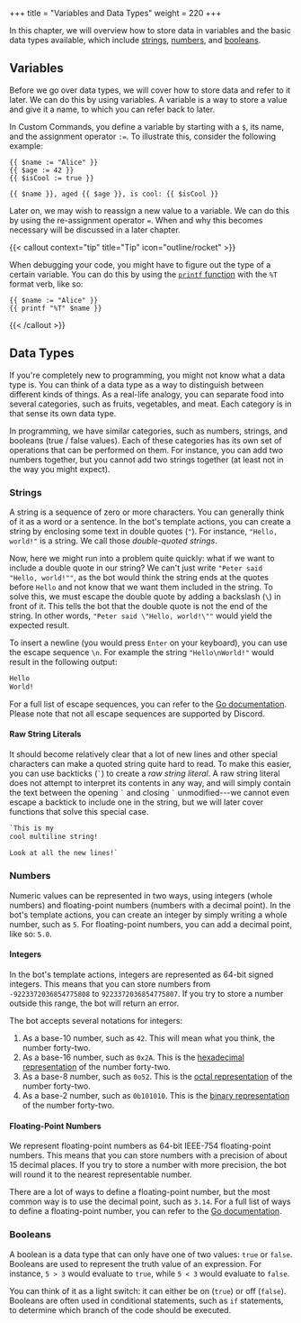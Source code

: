 +++
title = "Variables and Data Types"
weight = 220
+++

In this chapter, we will overview how to store data in variables and the basic data types available, which include
[strings](#strings), [numbers](#numbers), and [booleans](#booleans).

## Variables

Before we go over data types, we will cover how to store data and refer to it later. We can do this by using variables.
A variable is a way to store a value and give it a name, to which you can refer back to later.

In Custom Commands, you define a variable by starting with a `$`, its name, and the assignment operator `:=`. To
illustrate this, consider the following example:

```yag
{{ $name := "Alice" }}
{{ $age := 42 }}
{{ $isCool := true }}

{{ $name }}, aged {{ $age }}, is cool: {{ $isCool }}
```

Later on, we may wish to reassign a new value to a variable. We can do this by using the re-assignment operator `=`.
When and why this becomes necessary will be discussed in a later chapter.

{{< callout context="tip" title="Tip" icon="outline/rocket" >}}

When debugging your code, you might have to figure out the type of a certain variable. You can do this by using the
[`printf` function](/docs/reference/templates/functions/#string-manipulation) with the `%T` format verb, like so:

```yag
{{ $name := "Alice" }}
{{ printf "%T" $name }}
```

{{< /callout >}}

## Data Types

If you're completely new to programming, you might not know what a data type is. You can think of a data type as a way
to distinguish between different kinds of things. As a real-life analogy, you can separate food into several categories,
such as fruits, vegetables, and meat. Each category is in that sense its own data type.

In programming, we have similar categories, such as numbers, strings, and booleans (true / false values).
Each of these categories has its own set of operations that can be performed on them. For instance, you can add two
numbers together, but you cannot add two strings together (at least not in the way you might expect).

### Strings

A string is a sequence of zero or more characters. You can generally think of it as a word or a sentence.
In the bot's template actions, you can create a string by enclosing some text in double quotes (`"`). For instance,
`"Hello, world!"` is a string. We call those _double-quoted strings_.

Now, here we might run into a problem quite quickly: what if we want to include a double quote in our string? We can't
just write `"Peter said "Hello, world!""`, as the bot would think the string ends at the quotes before `Hello` and not
know that we want them included in the string. To solve this, we must escape the double quote by adding a backslash
(`\`) in front of it. This tells the bot that the double quote is not the end of the string. In other words,
`"Peter said \"Hello, world!\""` would yield the expected result.

To insert a newline (you would press `Enter` on your keyboard), you can use the escape sequence `\n`. For example the
string `"Hello\nWorld!"` would result in the following output:

```txt
Hello
World!
```

For a full list of escape sequences, you can refer to the [Go documentation](https://golang.org/ref/spec#Rune_literals).
Please note that not all escape sequences are supported by Discord.

#### Raw String Literals

It should become relatively clear that a lot of new lines and other special characters can make a quoted string quite
hard to read. To make this easier, you can use backticks (`` ` ``) to create a _raw string literal_. A raw string
literal does not attempt to interpret its contents in any way, and will simply contain the text between the opening `` ` `` and closing `` ` `` unmodified---we cannot even escape a backtick to include one in the string, but we will later
cover functions that solve this special case.

```txt
`This is my
cool multiline string!

Look at all the new lines!`
```

### Numbers

Numeric values can be represented in two ways, using integers (whole numbers) and floating-point numbers (numbers with a
decimal point). In the bot's template actions, you can create an integer by simply writing a whole number, such as `5`.
For floating-point numbers, you can add a decimal point, like so: `5.0`.

#### Integers

In the bot's template actions, integers are represented as 64-bit signed integers. This means that you can store numbers
from `-9223372036854775808` to `9223372036854775807`. If you try to store a number outside this range, the bot will
return an error.

The bot accepts several notations for integers:

1. As a base-10 number, such as `42`. This will mean what you think, the number forty-two.
2. As a base-16 number, such as `0x2A`. This is the [hexadecimal representation][hex] of the number forty-two.
3. As a base-8 number, such as `0o52`. This is the [octal representation][oct] of the number forty-two.
4. As a base-2 number, such as `0b101010`. This is the [binary representation][bin] of the number forty-two.

[hex]: https://en.wikipedia.org/wiki/Hexadecimal
[oct]: https://en.wikipedia.org/wiki/Octal
[bin]: https://en.wikipedia.org/wiki/Binary_number

#### Floating-Point Numbers

We represent floating-point numbers as 64-bit IEEE-754 floating-point numbers. This means that you can store numbers
with a precision of about 15 decimal places. If you try to store a number with more precision, the bot will round it to
the nearest representable number.

There are a lot of ways to define a floating-point number, but the most common way is to use the decimal point, such as
`3.14`. For a full list of ways to define a floating-point number, you can refer to the
[Go documentation](https://golang.org/ref/spec#Floating-point_literals).

### Booleans

A boolean is a data type that can only have one of two values: `true` or `false`. Booleans are used to represent the
truth value of an expression. For instance, `5 > 3` would evaluate to `true`, while `5 < 3` would evaluate to `false`.

You can think of it as a light switch: it can either be on (`true`) or off (`false`). Booleans are often used in
conditional statements, such as `if` statements, to determine which branch of the code should be executed.
